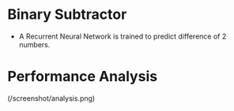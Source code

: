 # Binary Subtractor
* A Recurrent Neural Network is trained to predict difference of 2 numbers.

# Performance Analysis
(/screenshot/analysis.png)   